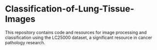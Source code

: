 # Classification-of-Lung-Tissue-Images
This repository contains code and resources for image processing and classification using the LC25000 dataset, a significant resource in cancer pathology research.
